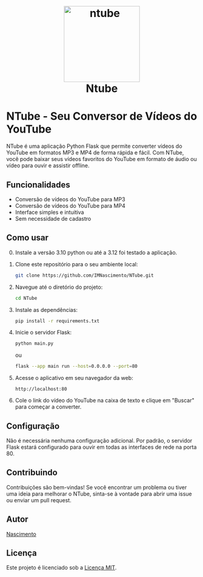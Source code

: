 <h1 align="center">
  <br>
  <a href="#"><img src="https://github.com/user-attachments/assets/47be0af7-df9a-42b0-8fc5-5e55050bae4f" alt="ntube" width="200"></a>
  <br>
  Ntube
  <br>
</h1>

# NTube - Seu Conversor de Vídeos do YouTube

NTube é uma aplicação Python Flask que permite converter vídeos do YouTube em formatos MP3 e MP4 de forma rápida e fácil. Com NTube, você pode baixar seus vídeos favoritos do YouTube em formato de áudio ou vídeo para ouvir e assistir offline.

## Funcionalidades

- Conversão de vídeos do YouTube para MP3
- Conversão de vídeos do YouTube para MP4
- Interface simples e intuitiva
- Sem necessidade de cadastro

## Como usar

0. Instale a versão 3.10 python ou até a 3.12 foi testado a aplicação.

1. Clone este repositório para o seu ambiente local:

    ```bash
    git clone https://github.com/IMNascimento/NTube.git
    ```

2. Navegue até o diretório do projeto:

    ```bash
    cd NTube
    ```

3. Instale as dependências:

    ```bash
    pip install -r requirements.txt
    ```

4. Inicie o servidor Flask:

    ```bash
    python main.py
    ```

    ou 

    ```bash
    flask --app main run --host=0.0.0.0 --port=80
    ```


5. Acesse o aplicativo em seu navegador da web:

    ```
    http://localhost:80
    ```

6. Cole o link do vídeo do YouTube na caixa de texto e clique em "Buscar" para começar a converter.

## Configuração

Não é necessária nenhuma configuração adicional. Por padrão, o servidor Flask estará configurado para ouvir em todas as interfaces de rede na porta 80.

## Contribuindo

Contribuições são bem-vindas! Se você encontrar um problema ou tiver uma ideia para melhorar o NTube, sinta-se à vontade para abrir uma issue ou enviar um pull request.

## Autor

[Nascimento](https://github.com/IMNascimento)

## Licença

Este projeto é licenciado sob a [Licença MIT](LICENSE).